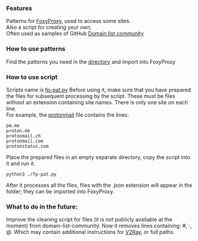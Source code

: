 ### Features

Patterns for [FoxyProxy](https://getfoxyproxy.org/), used to access some sites.  
Also a script for creating your own.  
Often used as samples of GitHub  [Domain list community](https://github.com/v2fly/domain-list-community)  

### How to use patterns
Find the patterns you need in the [directory](https://github.com/Occisor/foxyproxy-patterns/tree/main/patterns) and import into FoxyProxy

### How to use script
Scripts name is [fp-pat.py](https://github.com/Occisor/foxyproxy-patterns/blob/main/fp-pat.py)
Before using it, make sure that you have prepared the files for subsequent processing by the script.
These must be files without an extension containing site names. There is only one site on each line.  
For example, the [protonmail](https://github.com/v2fly/domain-list-community/blob/master/data/protonmail) file contains the lines:
```
pm.me
proton.me
protonmail.ch
protonmail.com
protonstatus.com
```
Place the prepared files in an empty separate directory, copy the script into it and run it.
```
python3 ./fp-pat.py
```
After it processes all the files, files with the .json extension will appear in the folder; they can be imported into FoxyProxy.

### What to do in the future:
Improve the cleaning script for files (it is not publicly available at the moment) from domain-list-community. Now it removes lines containing: #, :, @. Which may contain additional instructions for [V2Ray](https://www.v2ray.com/), or full paths.
